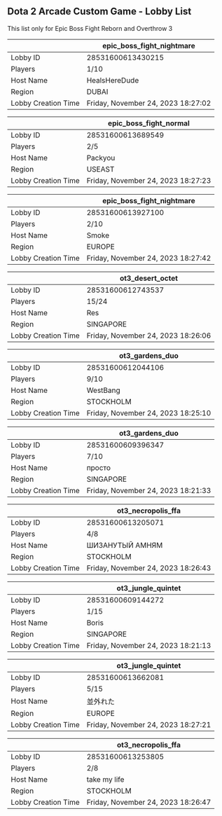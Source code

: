## Dota 2 Arcade Custom Game - Lobby List

This list only for Epic Boss Fight Reborn and Overthrow 3

|  | epic_boss_fight_nightmare |
| ------ | ------ |
| Lobby ID | 28531600613430215 |
| Players | 1/10 |
| Host Name | HealsHereDude |
| Region | DUBAI |
| Lobby Creation Time | Friday, November 24, 2023 18:27:02 |


|  | epic_boss_fight_normal |
| ------ | ------ |
| Lobby ID | 28531600613689549 |
| Players | 2/5 |
| Host Name | Packyou |
| Region | USEAST |
| Lobby Creation Time | Friday, November 24, 2023 18:27:23 |


|  | epic_boss_fight_nightmare |
| ------ | ------ |
| Lobby ID | 28531600613927100 |
| Players | 2/10 |
| Host Name | Smoke |
| Region | EUROPE |
| Lobby Creation Time | Friday, November 24, 2023 18:27:42 |


|  | ot3_desert_octet |
| ------ | ------ |
| Lobby ID | 28531600612743537 |
| Players | 15/24 |
| Host Name | Res |
| Region | SINGAPORE |
| Lobby Creation Time | Friday, November 24, 2023 18:26:06 |


|  | ot3_gardens_duo |
| ------ | ------ |
| Lobby ID | 28531600612044106 |
| Players | 9/10 |
| Host Name | WestBang |
| Region | STOCKHOLM |
| Lobby Creation Time | Friday, November 24, 2023 18:25:10 |


|  | ot3_gardens_duo |
| ------ | ------ |
| Lobby ID | 28531600609396347 |
| Players | 7/10 |
| Host Name | просто |
| Region | SINGAPORE |
| Lobby Creation Time | Friday, November 24, 2023 18:21:33 |


|  | ot3_necropolis_ffa |
| ------ | ------ |
| Lobby ID | 28531600613205071 |
| Players | 4/8 |
| Host Name | ШИЗАНУТЫЙ АМНЯМ |
| Region | STOCKHOLM |
| Lobby Creation Time | Friday, November 24, 2023 18:26:43 |


|  | ot3_jungle_quintet |
| ------ | ------ |
| Lobby ID | 28531600609144272 |
| Players | 1/15 |
| Host Name | Boris |
| Region | SINGAPORE |
| Lobby Creation Time | Friday, November 24, 2023 18:21:13 |


|  | ot3_jungle_quintet |
| ------ | ------ |
| Lobby ID | 28531600613662081 |
| Players | 5/15 |
| Host Name | 並外れた |
| Region | EUROPE |
| Lobby Creation Time | Friday, November 24, 2023 18:27:21 |


|  | ot3_necropolis_ffa |
| ------ | ------ |
| Lobby ID | 28531600613253805 |
| Players | 2/8 |
| Host Name | take my life |
| Region | STOCKHOLM |
| Lobby Creation Time | Friday, November 24, 2023 18:26:47 |


